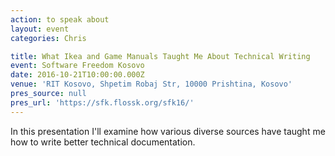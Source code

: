 ```yaml
---
action: to speak about
layout: event
categories: Chris

title: What Ikea and Game Manuals Taught Me About Technical Writing
event: Software Freedom Kosovo
date: 2016-10-21T10:00:00.000Z
venue: 'RIT Kosovo, Shpetim Robaj Str, 10000 Prishtina, Kosovo'
pres_source: null
pres_url: 'https://sfk.flossk.org/sfk16/'
---
```


In this presentation I'll examine how various diverse sources have taught me how to write better technical documentation.

